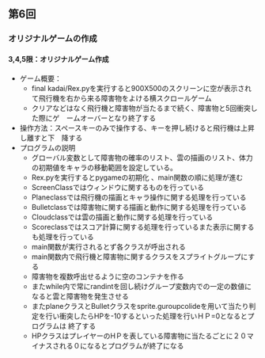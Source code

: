 ## 第6回
### オリジナルゲームの作成
#### 3,4,5限：オリジナルゲーム作成
- ゲーム概要：
    - final kadai/Rex.pyを実行すると900X500のスクリーンに空が表示されて飛行機を右から来る障害物をよける横スクロールゲーム
    - クリアなどはなく飛行機と障害物が当たるまで続く、障害物と5回衝突した際にゲ　ームオーバーとなり終了する
- 操作方法：スペースキーのみで操作する、キーを押し続けると飛行機は上昇し離すと下　降する
- プログラムの説明
    - グローバル変数として障害物の確率のリスト、雲の描画のリスト、体力の初期値をキャラの移動範囲を設定している。
    - Rex.pyを実行するとpygameの初期化 、main関数の順に処理が進む
    - ScreenClassではウィンドウに関するものを行っている
    - Planeclassでは飛行機の描画とキャラ操作に関する処理を行っている
    - Bulletclassでは障害物に関する描画と動作に関する処理を行っている
    - Cloudclassでは雲の描画と動作に関する処理を行っている
    - Scoreclassではスコア計算に関する処理を行っているまた表示に関するも処理を行っている
    - main関数が実行されるとず各クラスが呼出される
    - main関数内で飛行機と障害物に関するクラスをスプライトグループにする
    - 障害物を複数呼出せるように空のコンテナを作る
    - またwhile内で常にrandintを回し続けグループ変数内での一定の数値になると雲と障害物を発生させる
    - またplaneクラスとBulletクラスをsprite.guroupcolideを用いて当たり判定を行い衝突したらHPを-10するといった処理を行いＨＰ=0となるとプログラムは
    終了する
    - HPクラスはプレイヤーのHＰを表している障害物に当たるごとに２０マイナスされる０になるとプログラムが終了になる


